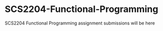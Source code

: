 # SCS2204-Functional-Programming
SCS2204 Functional Programming assignment submissions will be here 
